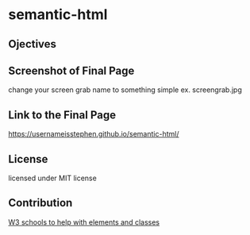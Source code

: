 # semantic-html

## Ojectives

## Screenshot of Final Page

change your screen grab name to something simple ex. screengrab.jpg

## Link to the Final Page

https://usernameisstephen.github.io/semantic-html/

## License

licensed under MIT license

## Contribution

[W3 schools to help with elements and classes](https://www.w3schools.com/)
